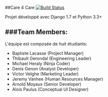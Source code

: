 ##Care 4 Care
[![Build Status](http://care4jenkins.tycale.be/buildStatus/icon?job=care4care)](http://cjenkins.tycale.be/job/care4care/)

Projet développé avec Django 1.7 et Python 3.3+

###Team Members:
---
L'équipe est composée de huit étudiants:
* Baptiste Lacasse (Project Manager)
* Thibault Gerondal (Engineering Leader)
* Michael Heraly (Ninja Coder)
* Denis Genon (Analyst Developer)
* Victor Velghe (Marketing Leader)
* Jeremy Vanhee (Human Resources Manager)
* Arnold Moyaux (Senior Developer)
* Alois Paulus (Conceptual UI Designer)
